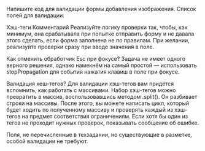 

Напишите код для валидации формы добавления изображения. Список полей для валидации:

Хэш-теги
Комментарий
Реализуйте логику проверки так, чтобы, как минимум, она срабатывала при попытке отправить форму и не давала этого сделать, если форма заполнена не по правилам. При желании, реализуйте проверки сразу при вводе значения в поле.

Как отменить обработчик Esc при фокусе?
Задача не имеет одного верного решения, однако намекнём на самый простой — использовать stopPropagation для события нажатия клавиш в поле при фокусе.

Валидация хеш-тегов?
Для валидации хэш-тегов вам придётся вспомнить, как работать с массивами. Набор хэш-тегов можно превратить в массив, воспользовавшись методом .split(). Он разбивает строки на массивы. После этого, вы можете написать цикл, который будет ходить по полученному массиву и проверять каждый из хэш-тегов на предмет соответствия ограничениям. Если хотя бы один из тегов не проходит нужных проверок, показывать сообщение об ошибке.

Поля, не перечисленные в техзадании, но существующие в разметке, особой валидации не требуют.